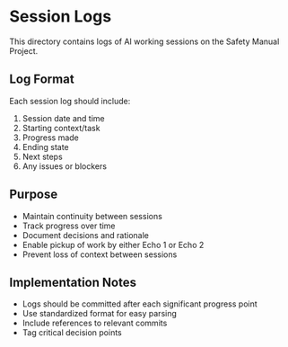 # Session Logs

This directory contains logs of AI working sessions on the Safety Manual Project.

## Log Format
Each session log should include:
1. Session date and time
2. Starting context/task
3. Progress made
4. Ending state
5. Next steps
6. Any issues or blockers

## Purpose
- Maintain continuity between sessions
- Track progress over time
- Document decisions and rationale
- Enable pickup of work by either Echo 1 or Echo 2
- Prevent loss of context between sessions

## Implementation Notes
- Logs should be committed after each significant progress point
- Use standardized format for easy parsing
- Include references to relevant commits
- Tag critical decision points
